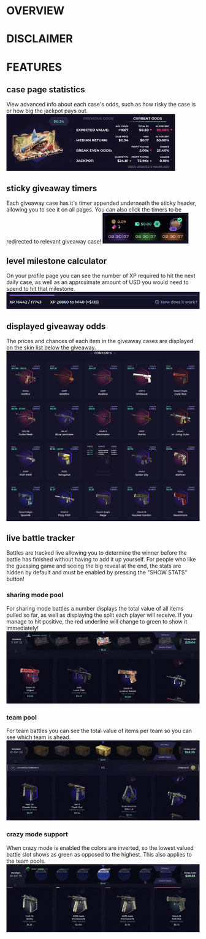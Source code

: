 # OVERVIEW

# DISCLAIMER

# FEATURES
## case page statistics
View advanced info about each case's odds, such as how risky the case is or how big the jackpot pays out.
![advanced odds statistics aside the case](./case_page.gif)
## sticky giveaway timers
Each giveaway case has it's timer appended underneath the sticky header, allowing you to see it on all pages.
You can also click the timers to be redirected to relevant giveaway case!
![giveaway case timers under sticky header, can be clicked](./sticky_header.gif)
## level milestone calculator
On your profile page you can see the number of XP required to hit the next daily case, as well as an approximate amount of USD you would need to spend to hit that milestone.
![amount of xp/usd required to hit next daily case milestone](./req_xp.png)
## displayed giveaway odds
The prices and chances of each item in the giveaway cases are displayed on the skin list below the giveaway.
![prices and chances of giveaway case items](./giveaway.png)
## live battle tracker
Battles are tracked live allowing you to determine the winner before the battle has finished without having to add it up yourself.
For people who like the guessing game and seeing the big reveal at the end, the stats are hidden by default and must be enabled by pressing the "SHOW STATS" button!
### sharing mode pool
For sharing mode battles a number displays the total value of all items pulled so far, as well as displaying the split each player will receive.
If you manage to hit positive, the red underline will change to green to show it immediately!
![shows total sharing pool and split for sharing mode](./sharing_mode.gif)
### team pool
For team battles you can see the total value of items per team so you can see which team is ahead.
![shows which team is winning in a team battle](./team_battle.gif)
### crazy mode support
When crazy mode is enabled the colors are inverted, so the lowest valued battle slot shows as green as opposed to the highest.
This also applies to the team pools.
![green and red colors get inverted for crazy mode](./crazy_mode.gif)